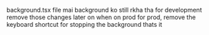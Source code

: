 background.tsx file mai background ko still rkha tha for development
remove those changes later on when on prod
for prod, remove the keyboard shortcut for stopping the background thats it